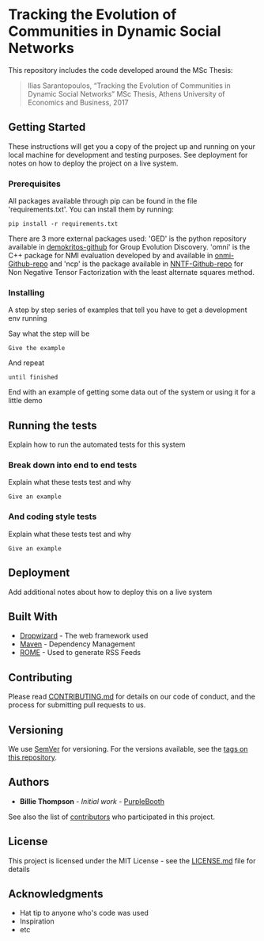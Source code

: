 # Tracking the Evolution of Communities in Dynamic Social Networks

This repository includes the code developed around the MSc Thesis:

> Ilias Sarantopoulos, “Tracking the Evolution of Communities in Dynamic Social Networks” MSc Thesis, Athens University of Economics
and Business, 2017  

## Getting Started

These instructions will get you a copy of the project up and running on your local machine for development and testing purposes. See deployment for notes on how to deploy the project on a live system.

### Prerequisites

All packages available through pip can be found in the file 'requirements.txt'. You can install them by running:

```
pip install -r requirements.txt
```
There are 3 more external packages used: 'GED' is the python repository available in 
[demokritos-github](https://github.com/iit-Demokritos/community-Tracking-GED "demokritos-github") for Group Evolution Discovery. 'omni' is the C++ package
for NMI evaluation developed by  and available in [onmi-Github-repo](https://github.com/aaronmcdaid/Overlapping-NMI "NMI-Github") and 'ncp' is the package available in [NNTF-Github-repo](https://github.com/panisson/ntf-school "NNTF") for Non Negative Tensor Factorization with the least alternate squares method.

### Installing

A step by step series of examples that tell you have to get a development env running

Say what the step will be

```
Give the example
```

And repeat

```
until finished
```

End with an example of getting some data out of the system or using it for a little demo

## Running the tests

Explain how to run the automated tests for this system

### Break down into end to end tests

Explain what these tests test and why

```
Give an example
```

### And coding style tests

Explain what these tests test and why

```
Give an example
```

## Deployment

Add additional notes about how to deploy this on a live system

## Built With

* [Dropwizard](http://www.dropwizard.io/1.0.2/docs/) - The web framework used
* [Maven](https://maven.apache.org/) - Dependency Management
* [ROME](https://rometools.github.io/rome/) - Used to generate RSS Feeds

## Contributing

Please read [CONTRIBUTING.md](https://gist.github.com/PurpleBooth/b24679402957c63ec426) for details on our code of conduct, and the process for submitting pull requests to us.

## Versioning

We use [SemVer](http://semver.org/) for versioning. For the versions available, see the [tags on this repository](https://github.com/your/project/tags). 

## Authors

* **Billie Thompson** - *Initial work* - [PurpleBooth](https://github.com/PurpleBooth)

See also the list of [contributors](https://github.com/your/project/contributors) who participated in this project.

## License

This project is licensed under the MIT License - see the [LICENSE.md](LICENSE.md) file for details

## Acknowledgments

* Hat tip to anyone who's code was used
* Inspiration
* etc

